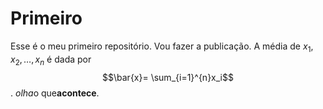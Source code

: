 # Primeiro
Esse é o meu primeiro repositório. Vou fazer a publicação.
A média de $x_1, x_2, \ldots, x_n$ é dada por 
$$\bar{x}= \sum_{i=1}^{n}x_i$$. *olha*o que**acontece**.